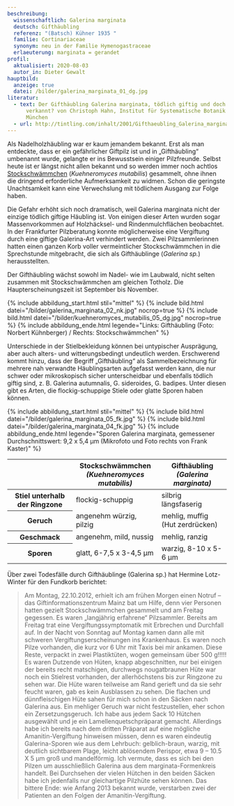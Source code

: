 ```yaml
---
beschreibung:
  wissenschaftlich: Galerina marginata
  deutsch: Gifthäubling
  referenz: "(Batsch) Kühner 1935 "
  familie: Cortinariaceae
  synonym: neu in der Familie Hymenogastraceae
  erlaeuterung: marginata = gerandet
profil:
  aktualisiert: 2020-08-03
  autor_in: Dieter Gewalt
hauptbild:
  anzeige: true
  datei: /bilder/galerina_marginata_01_dg.jpg
literatur:
  - text: Der Gifthäubling Galerina marginata, tödlich giftig und doch häufig
      verkannt? von Christoph Hahn, Institut für Systematische Botanik der LMU
      München
  - url: http://tintling.com/inhalt/2001/Gifthaeubling_Galerina_marginata.pdf
---
```

Als Nadelholzhäubling war er kaum jemandem bekannt. Erst als man entdeckte, dass er ein gefährlicher Giftpilz ist und in „Gifthäubling“ umbenannt wurde, gelangte er ins Bewusstsein einiger Pilzfreunde. Selbst heute ist er längst nicht allen bekannt und so werden immer noch achtlos [Stockschwämmchen](/pilze/kuehneromyces-mutabilis-stockschwämmchen) (*Kuehneromyces mutabilis*) gesammelt, ohne ihnen die dringend erforderliche Aufmerksamkeit zu widmen. Schon die geringste Unachtsamkeit kann eine Verwechslung mit tödlichem Ausgang zur Folge haben.

Die Gefahr erhöht sich noch dramatisch, weil Galerina marginata nicht der einzige tödlich giftige Häubling ist. Von einigen dieser Arten wurden sogar Massenvorkommen auf Holzhäcksel- und Rindenmulchflächen beobachtet. In der Frankfurter Pilzberatung konnte möglicherweise eine Vergiftung durch eine giftige Galerina-Art verhindert werden. Zwei Pilzsammlerinnen hatten einen ganzen Korb voller vermeintlicher Stockschwämmchen in die Sprechstunde mitgebracht, die sich als Gifthäublinge (*Galerina sp.*) herausstellten.

Der Gifthäubling wächst sowohl im Nadel- wie im Laubwald, nicht selten zusammen mit Stockschwämmchen am gleichen Totholz. Die Haupterscheinungszeit ist September bis November.

{% include abbildung_start.html stil="mittel" %}
{% include bild.html datei="/bilder/galerina_marginata_02_nk.jpg" nocrop=true %}
{% include bild.html datei="/bilder/kuehneromyces_mutabilis_05_dg.jpg" nocrop=true %}
{% include abbildung_ende.html legende="Links: Gifthäubling (Foto: Norbert Kühnberger)   /  Rechts: Stockschwämmchen" %}

Unterschiede in der Stielbekleidung können bei untypischer Ausprägung, aber auch alters- und witterungsbedingt undeutlich werden. Erschwerend kommt hinzu, dass der Begriff „Gifthäubling“ als Sammelbezeichnung für mehrere nah verwandte Häublingsarten aufgefasst werden kann, die nur schwer oder mikroskopisch sicher unterscheidbar und ebenfalls tödlich giftig sind, z. B. Galerina autumnalis, G. sideroides, G. badipes. Unter diesen gibt es Arten, die flockig-schuppige Stiele oder glatte Sporen haben können.

{% include abbildung_start.html stil="mittel" %}
{% include bild.html datei="/bilder/galerina_marginata_05_fk.jpg" %}
{% include bild.html datei="/bilder/galerina_marginata_04_fk.jpg" %}
{% include abbildung_ende.html legende="Sporen Galerina marginata, gemessener Durchschnittswert: 9,2 x 5,4 µm             (Mikrofoto und Foto rechts von Frank Kaster)" %}

<div class="table-responsive">
  <table class="table">
    <thead>
      <tr>
        <th> </th> 
        <th>Stockschwämmchen<br /><i>(Kuehneromyces mutabilis)</i></th>
        <th>Gifthäubling<br /><i>(Galerina marginata)</i></th>
      </tr>
    </thead>
    <tbody>
      <tr>
        <th>Stiel unterhalb der Ringzone</th>
        <td>flockig-schuppig</td>
        <td>silbrig längsfaserig</td>
      </tr>
      <tr>
        <th>Geruch</th>
        <td>angenehm würzig, pilzig</td>
        <td>mehlig, muffig (Hut zerdrücken)</td>
      </tr>
      <tr>
        <th>Geschmack</th>
        <td>angenehm, mild, nussig</td>
        <td>mehlig, ranzig</td>
      </tr>
      <tr>
        <th>Sporen</th>
        <td>glatt, 6-7,5  x  3-4,5 µm</td>
        <td>warzig, 8-10 x 5-6 µm</td>
      </tr>
    </tbody>
  </table>
</div>

Über zwei Todesfälle durch Gifthäublinge (Galerina sp.) hat Hermine Lotz-Winter für den Fundkorb berichtet:

> Am Montag, 22.10.2012, erhielt ich am frühen Morgen einen Notruf – das Giftinformationszentrum Mainz bat um Hilfe, denn vier Personen hatten gezielt Stockschwämmchen gesammelt und am Freitag gegessen. Es waren „langjährig erfahrene“ Pilzsammler. Bereits am Freitag trat eine Vergiftungssymptomatik mit Erbrechen und Durchfall auf. In der Nacht von Sonntag auf Montag kamen dann alle mit schweren Vergiftungserscheinungen ins Krankenhaus. Es waren noch Pilze vorhanden, die kurz vor 6 Uhr mit Taxis bei mir ankamen. Diese Reste, verpackt in zwei Plastiktüten, wogen gemeinsam über 500 g!!!!! Es waren Dutzende von Hüten, knapp abgeschnitten, nur bei einigen der bereits recht matschigen, durchwegs nougatbraunen Hüte war noch ein Stielrest vorhanden, der allerhöchstens bis zur Ringzone zu sehen war. Die Hüte waren teilweise am Rand gerieft und da sie sehr feucht waren, gab es kein Ausblassen zu sehen. Die flachen und dünnfleischigen Hüte sahen für mich schon in den Säcken nach Galerina aus. Ein mehliger Geruch war nicht festzustellen, eher schon ein Zersetzungsgeruch. Ich habe aus jedem Sack 10 Hütchen ausgewählt und je ein Lamellenquetschpräparat gemacht. Allerdings habe ich bereits nach dem dritten Präparat auf eine mögliche Amanitin-Vergiftung hinweisen müssen, denn es waren eindeutig Galerina-Sporen wie aus dem Lehrbuch: gelblich-braun, warzig, mit deutlich sichtbarem Plage, leicht ablösendem Perispor, etwa 9 – 10.5 X 5 µm groß und mandelförmig. Ich vermute, dass es sich bei den Pilzen um ausschließlich Galerina aus dem marginata-Formenkreis handelt. Bei Durchsehen der vielen Hütchen in den beiden Säcken habe ich jedenfalls nur gleichartige Pilzhüte sehen können. Das bittere Ende: wie Anfang 2013 bekannt wurde, verstarben zwei der Patienten an den Folgen der Amanitin-Vergiftung.